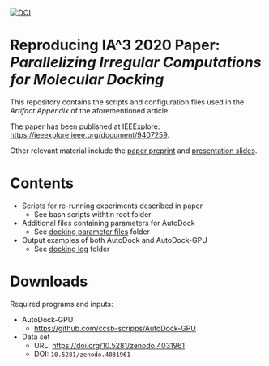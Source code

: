[![DOI](https://zenodo.org/badge/302362741.svg)](https://zenodo.org/badge/latestdoi/302362741)

# Reproducing IA^3 2020 Paper: _Parallelizing Irregular Computations for Molecular Docking_

This repository contains the scripts and configuration files used in the _Artifact Appendix_ of the aforementioned article. 

The paper has been published at IEEExplore: https://ieeexplore.ieee.org/document/9407259.

Other relevant material include the [paper preprint](https://www.esa.informatik.tu-darmstadt.de/assets/publications/materials/2020/2020_IA3_LVS.pdf) and [presentation slides](https://www.esa.informatik.tu-darmstadt.de/assets/publications/materials/2020/2020_IA3_LVS_slides.pdf).

# Contents

* Scripts for re-running experiments described in paper
	* See bash scripts withtin root folder
* Additional files containing parameters for AutoDock
	* See [docking parameter files](./dpf_autodock426) folder
* Output examples of both AutoDock and AutoDock-GPU
	* See [docking log](./dlg_examples) folder

# Downloads

Required programs and inputs:

* AutoDock-GPU
	*  https://github.com/ccsb-scripps/AutoDock-GPU
* Data set
	* URL: https://doi.org/10.5281/zenodo.4031961
	* DOI: `10.5281/zenodo.4031961`



